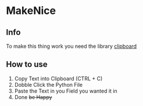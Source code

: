 # MakeNice
## Info
To make this thing work you need the library [clipboard](https://pypi.org/project/clipboard/)

## How to use

1. Copy Text into Clipboard (CTRL + C)
2. Dobble Click the Python File
3. Paste the Text in you Field you wanted it in
4. Done ~~be Happy~~
